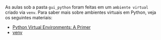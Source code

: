 As aulas sob a pasta `gui_python` foram feitas em um `ambiente virtual` criado via `venv`. Para saber mais sobre ambientes virtuais em Python, veja os seguintes materiais:

* [Python Virtual Environments: A Primer](https://realpython.com/python-virtual-environments-a-primer/)
* [venv](https://docs.python.org/3/library/venv.html)